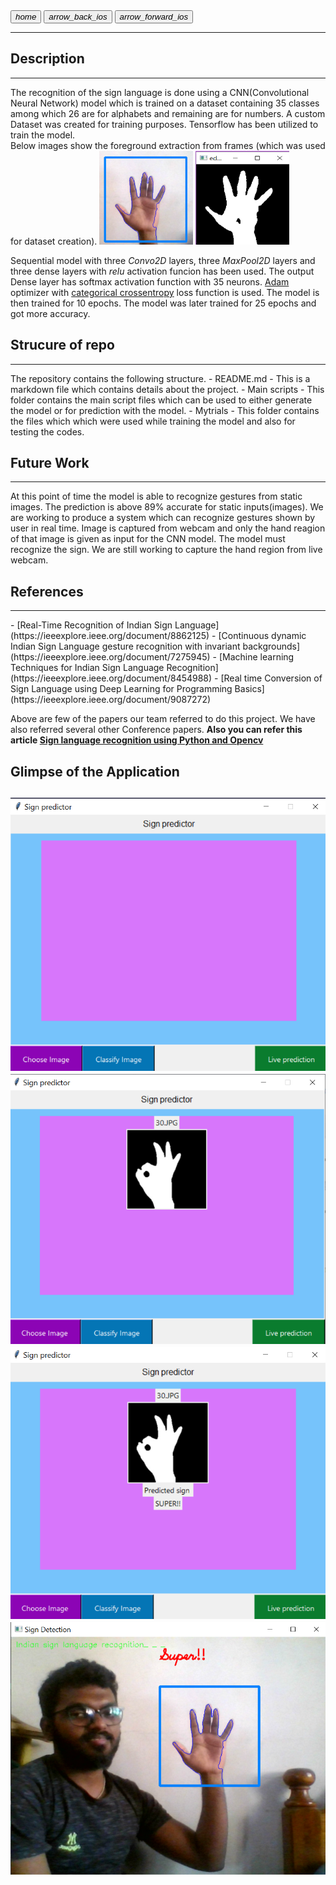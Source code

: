 
<link rel="stylesheet" href="https://fonts.googleapis.com/icon?family=Material+Icons">
<link rel="stylesheet" href="assets/style.css" >

<a href="https://suhasbrao.github.io/" >
    <button class="btn"><i class="material-icons">home</i></button></a>
  <a href="https://suhasbrao.github.io/FaceDetection/" >
    <button class="btn"><i class="material-icons">arrow_back_ios</i></button></a>
  <a href="https://suhasbrao.github.io/Snake-game/" >
    <button class="btn"><i class="material-icons">arrow_forward_ios</i></button></a>
<hr class="hr1" />

<h2>Description</h2>
<hr>
The recognition of the sign language is done using a CNN(Convolutional Neural Network) model which is trained on a dataset containing 35 classes among which 26 are for alphabets and remaining are for numbers. A custom Dataset was created for training purposes. Tensorflow has been utilized to train the model.
<br>Below images show the foreground extraction from frames (which was used for dataset creation).

<img src="assets/Hand.png" alt="Hand" width=150 height=150>
<img src="assets/Binary hand.png" alt="binary image " width=150 height=150>

Sequential model with three *Convo2D* layers, three *MaxPool2D* layers and three dense layers with *relu* activation funcion has been used. The output Dense layer has softmax activation function with 35 neurons.
[Adam](https://keras.io/api/optimizers/adam/) optimizer with [categorical crossentropy](https://www.tensorflow.org/api_docs/python/tf/keras/losses/CategoricalCrossentropy) loss function is used. The model is then trained for 10 epochs. The model was later trained for 25 epochs and got more accuracy.


<h2>Strucure of repo</h2>
<hr>
The repository contains the following structure.
- README.md - This is a markdown file which contains details about the project.
- Main scripts - This folder contains the main script files which can be used to either generate the model or for prediction with the model.
- Mytrials - This folder contains the files which which were used while training the model and also for testing the codes.

<!--[Webcam capture](/images/Webcamcapture.png)
![Hand image](/images/fg.png) -->

<h2>Future Work</h2>
<hr>
At this point of time the model is able to recognize gestures from static images. The prediction is above 89% accurate for static inputs(images). We are working to produce a system which can recognize gestures shown by user in real time.
Image is captured from webcam and only the hand reagion of that image is given as input for the CNN model. The model must recognize the sign.
We are still working to capture the hand region from live webcam.

<h2>References</h2> 
<hr>
- [Real-Time Recognition of Indian Sign Language](https://ieeexplore.ieee.org/document/8862125)
- [Continuous dynamic Indian Sign Language gesture recognition with invariant backgrounds](https://ieeexplore.ieee.org/document/7275945)
- [Machine learning Techniques for Indian Sign Language Recognition](https://ieeexplore.ieee.org/document/8454988)
- [Real time Conversion of Sign Language using Deep Learning for Programming Basics](https://ieeexplore.ieee.org/document/9087272)

Above are few of the papers our team referred to do this project. We have also referred several other Conference papers.
**Also you can refer this article [Sign language recognition using Python and Opencv](https://data-flair.training/blogs/sign-language-recognition-python-ml-opencv/)**

<h2>Glimpse of the Application<h2>

<div class="window">
      <span id="slide-1"></span>
      <span id="slide-2"></span>
      <span id="slide-3"></span>
      <span id="slide-4"></span>
      <div class="image-container">
        <img src="assets/apps home page.png" alt="apps home page " class="slide">
        <img src="assets/image.png" alt="image loading" class="slide">
        <img src="assets/classify.png" alt="image classification " class="slide">
        <img src="assets/live.png" alt="live prediction " class="slide">
      </div>
      <div class="button-container">
        <a href="#slide-1" class="slider-button"></a>
        <a href="#slide-2" class="slider-button"></a>
        <a href="#slide-3" class="slider-button"></a>
        <a href="#slide-4" class="slider-button"></a>
      </div>
</div>
